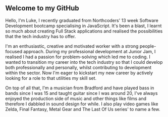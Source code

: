 ## Welcome to my GitHub

Hello, I'm Luke, I recently graduated from Northcoders' 13 week Software Development bootcamp specialising in JavaScript. It's been a blast, I learnt so much about creating Full Stack applications and realised the possibilities that the tech industry has to offer.

I'm an enthusiastic, creative and motivated worker with a strong people-focused approach. During my professional development at Junior Jam, I realised I had a passion for problem-solving which led me to coding. I wanted to transition my career into the tech industry so that I could develop both professionally and personally, whilst contributing to development within the sector. Now I'm eager to kickstart my new career by actively looking for a role to that utilities my skill set.

On top of all that, I'm a musician from Bradford and have played bass in bands since I was 15 and taught guitar since I was around 20, I've always enjoyed the production side of music and other things like films and therefore I dabbled in sound design for while. I also play video games like Zelda, Final Fantasy, Metal Gear and The Last Of Us series' to name a few.

<!--
**LukeHarrisonDev/LukeHarrisonDev** is a ✨ _special_ ✨ repository because its `README.md` (this file) appears on your GitHub profile.

Here are some ideas to get you started:

- 🔭 I’m currently working on ...
- 🌱 I’m currently learning ...
- 👯 I’m looking to collaborate on ...
- 🤔 I’m looking for help with ...
- 💬 Ask me about ...
- 📫 How to reach me: ...
- 😄 Pronouns: ...
- ⚡ Fun fact: ...
-->
